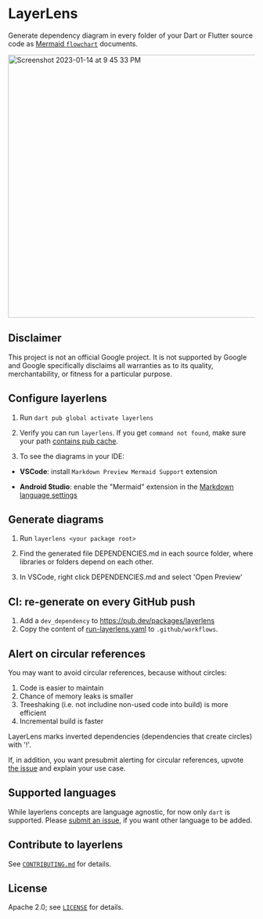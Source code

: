 # LayerLens

Generate dependency diagram in every folder of your Dart or Flutter
source code as [Mermaid `flowchart`](https://mermaid.js.org/syntax/flowchart.html) documents.

<img width="536" alt="Screenshot 2023-01-14 at 9 45 33 PM" src="https://user-images.githubusercontent.com/12115586/212524921-5221785f-692d-4464-a230-0f620434e2c5.png">

## Disclaimer

This project is not an official Google project. It is not supported by
Google and Google specifically disclaims all warranties as to its quality,
merchantability, or fitness for a particular purpose.

## Configure layerlens

1. Run `dart pub global activate layerlens`

2. Verify you can run `layerlens`. If you get `command not found`, make sure
your path [contains pub cache](https://dart.dev/tools/pub/cmd/pub-global#running-a-script-from-your-path).

3. To see the diagrams in your IDE:

- **VSCode**: install `Markdown Preview Mermaid Support` extension

- **Android Studio**: enable the "Mermaid" extension in the
[Markdown language settings](https://www.jetbrains.com/help/idea/markdown-reference.html)

## Generate diagrams

1. Run `layerlens <your package root>`

2. Find the generated file DEPENDENCIES.md in each source folder, where
libraries or folders depend on each other.

3. In VSCode, right click DEPENDENCIES.md and select 'Open Preview'

## CI: re-generate on every GitHub push

1. Add a `dev_dependency` to https://pub.dev/packages/layerlens
2. Copy the content of [run-layerlens.yaml](https://github.com/polina-c/layerlens/blob/main/.github/workflows/run-layerlens.yaml)
to `.github/workflows`.

## Alert on circular references

You may want to avoid circular references, because without circles:
1. Code is easier to maintain
2. Chance of memory leaks is smaller
3. Treeshaking (i.e. not includine non-used code into build) is more efficient
4. Incremental build is faster

LayerLens marks inverted dependencies (dependencies that create circles) with '!'.

If, in addition, you want presubmit alerting for circular references,
upvote [the issue](https://github.com/polina-c/layerlens/issues/4)
and explain your use case.

## Supported languages

While layerlens concepts are language agnostic, for now only `dart` is supported.
Please [submit an issue](https://github.com/polina-c/layerlens/issues/new), if you want other language to be added.

## Contribute to layerlens

See [`CONTRIBUTING.md`](CONTRIBUTING.md) for details.

## License

Apache 2.0; see [`LICENSE`](LICENSE) for details.
